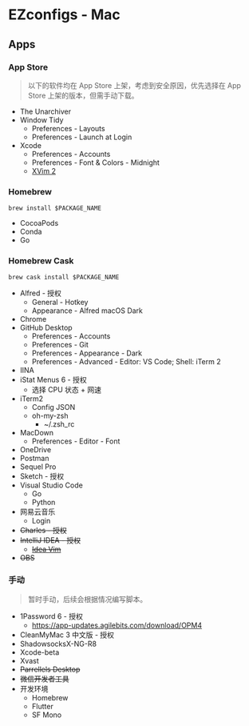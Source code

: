 # EZconfigs - Mac

## Apps

### App Store

> 以下的软件均在 App Store 上架，考虑到安全原因，优先选择在 App Store 上架的版本，但需手动下载。

- The Unarchiver
- Window Tidy
  - Preferences - Layouts
  - Preferences - Launch at Login
- Xcode
  - Preferences - Accounts
  - Preferences - Font & Colors - Midnight
  - [XVim 2](https://github.com/XVimProject/XVim2)

### Homebrew

```
brew install $PACKAGE_NAME
```

- CocoaPods
- Conda
- Go

### Homebrew Cask

```
brew cask install $PACKAGE_NAME
```

- Alfred - 授权
  - General - Hotkey
  - Appearance - Alfred macOS Dark
- Chrome
- GitHub Desktop
  - Preferences - Accounts
  - Preferences - Git
  - Preferences - Appearance - Dark
  - Preferences - Advanced - Editor: VS Code; Shell: iTerm 2
- IINA
- iStat Menus 6 - 授权
  - 选择 CPU 状态 + 网速
- iTerm2
  - Config JSON
  - oh-my-zsh
    - ~/.zsh_rc
- MacDown
  - Preferences - Editor - Font
- OneDrive
- Postman
- Sequel Pro
- Sketch - 授权
- Visual Studio Code
  - Go
  - Python
- 网易云音乐
  - Login
- ~~Charles - 授权~~
- ~~IntelliJ IDEA - 授权~~
  - ~~[Idea Vim](https://plugins.jetbrains.com/plugin/164-ideavim)~~
- ~~OBS~~

### 手动

> 暂时手动，后续会根据情况编写脚本。

- 1Password 6 - 授权
  - https://app-updates.agilebits.com/download/OPM4
- CleanMyMac 3 中文版 - 授权
- ShadowsocksX-NG-R8
- Xcode-beta
- Xvast
- ~~Parrellels Desktop~~
- ~~微信开发者工具~~
- 开发环境
  - Homebrew
  - Flutter
  - SF Mono
